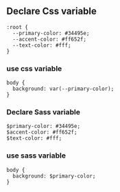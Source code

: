 ## Declare Css variable

```
:root {
  --primary-color: #34495e;
  --accent-color: #ff652f;
  --text-color: #fff;
}
```

### use css variable

```
body {
  background: var(--primary-color);
}
```

### Declare Sass variable

```
$primary-color: #34495e;
$accent-color: #ff652f;
$text-color: #fff;
```

### use sass variable

```
body {
  background: $primary-color;
}
```
